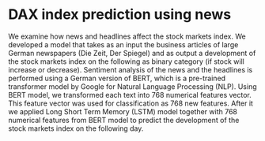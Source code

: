 # DAX index prediction using news
We examine how news and headlines affect the stock markets index. 
We developed a model that takes as an input the business articles of large German newspapers (Die Zeit, Der Spiegel) and as output a development of the stock markets index on the following as binary category (if stock will increase or decrease). Sentiment analysis of the news and the headlines is performed using a German version of BERT, which is a pre-trained transformer model by Google for Natural Language Processing (NLP). Using BERT model, we transformed each text into 768 numerical features vector. This feature vector was used for classification as 768 new features. After it we applied Long Short Term Memory (LSTM) model together with 768 numerical features from BERT model to predict the development of the stock markets index on the following day.
